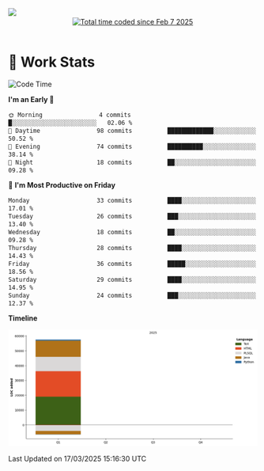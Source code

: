 <img src="https://capsule-render.vercel.app/api?type=waving&color=E0D7C8&height=200&section=header&text=Jeong8333&animation=fadeIn&fontColor=6D4930&fontSize=65&fontAlignY=60&stroke=6D4930&strokeWidth=3" />

<div align = center>
<a href="https://wakatime.com/@9207cd9b-e0ca-4b15-bb6a-6ad0a31854f8"><img src="https://wakatime.com/badge/user/9207cd9b-e0ca-4b15-bb6a-6ad0a31854f8.svg" alt="Total time coded since Feb 7 2025" /></a>
</div>
<br>

# 📝 **Work Stats**


<!--START_SECTION:waka-->
![Code Time](http://img.shields.io/badge/Code%20Time-8%20hrs%2027%20mins-blue)

**I'm an Early 🐤** 

```text
🌞 Morning                4 commits           █░░░░░░░░░░░░░░░░░░░░░░░░   02.06 % 
🌆 Daytime                98 commits          █████████████░░░░░░░░░░░░   50.52 % 
🌃 Evening                74 commits          ██████████░░░░░░░░░░░░░░░   38.14 % 
🌙 Night                  18 commits          ██░░░░░░░░░░░░░░░░░░░░░░░   09.28 % 
```
📅 **I'm Most Productive on Friday** 

```text
Monday                   33 commits          ████░░░░░░░░░░░░░░░░░░░░░   17.01 % 
Tuesday                  26 commits          ███░░░░░░░░░░░░░░░░░░░░░░   13.40 % 
Wednesday                18 commits          ██░░░░░░░░░░░░░░░░░░░░░░░   09.28 % 
Thursday                 28 commits          ████░░░░░░░░░░░░░░░░░░░░░   14.43 % 
Friday                   36 commits          █████░░░░░░░░░░░░░░░░░░░░   18.56 % 
Saturday                 29 commits          ████░░░░░░░░░░░░░░░░░░░░░   14.95 % 
Sunday                   24 commits          ███░░░░░░░░░░░░░░░░░░░░░░   12.37 % 
```


**Timeline**

![Lines of Code chart](https://raw.githubusercontent.com/Jeong8333/Jeong8333/main/assets/bar_graph.png)


 Last Updated on 17/03/2025 15:16:30 UTC
<!--END_SECTION:waka-->

